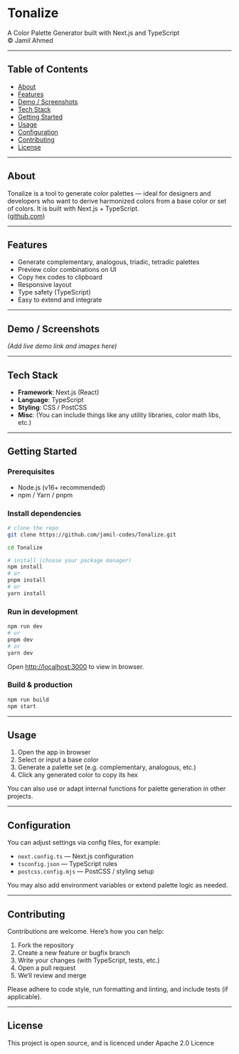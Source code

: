 # Tonalize

A Color Palette Generator built with Next.js and TypeScript  
© Jamil Ahmed

---

## Table of Contents

- [About](#about)  
- [Features](#features)  
- [Demo / Screenshots](#demo--screenshots)  
- [Tech Stack](#tech-stack)  
- [Getting Started](#getting-started)  
- [Usage](#usage)  
- [Configuration](#configuration)  
- [Contributing](#contributing)  
- [License](#license)

---

## About

Tonalize is a tool to generate color palettes — ideal for designers and developers who want to derive harmonized colors from a base color or set of colors. It is built with Next.js + TypeScript.  
([github.com](https://github.com/jamil-codes/Tonalize))

---

## Features

- Generate complementary, analogous, triadic, tetradic palettes  
- Preview color combinations on UI  
- Copy hex codes to clipboard  
- Responsive layout  
- Type safety (TypeScript)  
- Easy to extend and integrate  

---

## Demo / Screenshots

*(Add live demo link and images here)*

---

## Tech Stack

- **Framework**: Next.js (React)  
- **Language**: TypeScript  
- **Styling**: CSS / PostCSS  
- **Misc**: (You can include things like any utility libraries, color math libs, etc.)

---

## Getting Started

### Prerequisites

- Node.js (v16+ recommended)  
- npm / Yarn / pnpm  

### Install dependencies

```bash
# clone the repo
git clone https://github.com/jamil-codes/Tonalize.git

cd Tonalize

# install (choose your package manager)
npm install
# or
pnpm install
# or
yarn install
```

### Run in development

```bash
npm run dev
# or
pnpm dev
# or
yarn dev
```

Open [http://localhost:3000](http://localhost:3000) to view in browser.

### Build & production

```bash
npm run build
npm start
```

---

## Usage

1. Open the app in browser  
2. Select or input a base color  
3. Generate a palette set (e.g. complementary, analogous, etc.)  
4. Click any generated color to copy its hex  

You can also use or adapt internal functions for palette generation in other projects.

---

## Configuration

You can adjust settings via config files, for example:

- `next.config.ts` — Next.js configuration  
- `tsconfig.json` — TypeScript rules  
- `postcss.config.mjs` — PostCSS / styling setup  

You may also add environment variables or extend palette logic as needed.

---

## Contributing

Contributions are welcome. Here’s how you can help:

1. Fork the repository  
2. Create a new feature or bugfix branch  
3. Write your changes (with TypeScript, tests, etc.)  
4. Open a pull request  
5. We’ll review and merge  

Please adhere to code style, run formatting and linting, and include tests (if applicable).

---

## License

This project is open source, and is licenced under Apache 2.0 Licence


